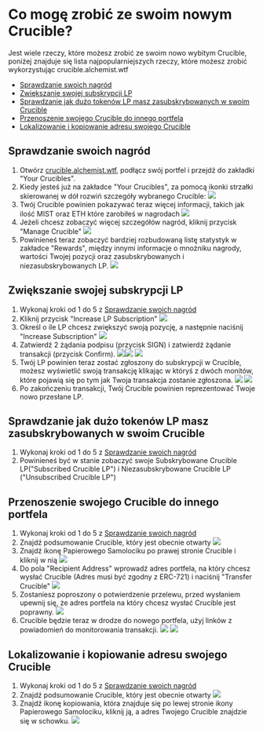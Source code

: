 # Co mogę zrobić ze swoim nowym Crucible?

Jest wiele rzeczy, które możesz zrobić ze swoim nowo wybitym Crucible, poniżej znajduje się lista najpopularniejszych rzeczy, które możesz zrobić wykorzystując crucible.alchemist.wtf

* [Sprawdzanie swoich nagród](what-can-i-do-with-my-new-crucible.md#sprawdzanie-swoich-nagrod)
* [Zwiększanie swojej subskrypcji LP](what-can-i-do-with-my-new-crucible.md#zwiekszanie-swojej-subskrypcji-lp)
* [Sprawdzanie jak dużo tokenów LP masz zasubskrybowanych w swoim Crucible](what-can-i-do-with-my-new-crucible.md#sprawdzanie-jak-duzo-tokenow-lp-masz-zasubskrybowanych-w-swoim-crucible)
* [Przenoszenie swojego Crucible do innego portfela](what-can-i-do-with-my-new-crucible.md#przenoszenie-swojego-crucible-do-innego-portfela)
* [Lokalizowanie i kopiowanie adresu swojego Crucible](what-can-i-do-with-my-new-crucible.md#lokalizowanie-i-kopiowanie-adresu-swojego-crucible)

## Sprawdzanie swoich nagród

1. Otwórz [crucible.alchemist.wtf](https://crucible.alchemist.wtf/), podłącz swój portfel i przejdź do zakładki "Your Crucibles".
2. Kiedy jesteś już na zakładce "Your Crucibles", za pomocą ikonki strzałki skierowanej w dół rozwiń szczegóły wybranego Crucible: ![](../../.gitbook/assets/screenshot-2021-05-07-at-12.50.58.png) 
3. Twój Crucible powinien pokazywać teraz więcej informacji, takich jak ilość MIST oraz ETH które zarobiłeś w nagrodach ![](../../.gitbook/assets/screenshot-2021-05-07-at-12.50.42.png) 
4. Jeżeli chcesz zobaczyć więcej szczegółów nagród, kliknij przycisk "Manage Crucible" ![](../../.gitbook/assets/screenshot-2021-05-07-at-12.51.04.png) 
5. Powinieneś teraz zobaczyć bardziej rozbudowaną listę statystyk w zakładce "Rewards", między innymi informacje o mnożniku nagrody, wartości Twojej pozycji oraz zasubskrybowanych i niezasubskrybowanych LP.  ![](../../.gitbook/assets/screenshot-2021-05-07-at-12.51.22.png) 

## Zwiększanie swojej subskrypcji LP

1. Wykonaj kroki od 1 do 5 z [Sprawdzanie swoich nagród](what-can-i-do-with-my-new-crucible.md#sprawdzanie-swoich-nagrod)
2. Kliknij przycisk "Increase LP Subscription" ![](../../.gitbook/assets/screenshot-2021-05-07-at-12.51.36.png)
3. Określ o ile LP chcesz zwiększyć swoją pozycję, a następnie naciśnij "Increase Subscription"  ![](../../.gitbook/assets/screenshot-2021-05-07-at-12.51.48.png) 
4. Zatwierdź 2 żądania podpisu \(przycisk SIGN\)  i zatwierdź żądanie transakcji \(przycisk Confirm\). ![](../../.gitbook/assets/screenshot-2021-05-07-at-12.51.59.png)![](../../.gitbook/assets/screenshot-2021-05-07-at-12.52.17.png) ![](../../.gitbook/assets/screenshot-2021-05-07-at-12.52.27.png) 
5. Twój LP powinien teraz zostać zgłoszony do subskrypcji w Crucible, możesz wyświetlić swoją transakcję klikając w któryś z dwóch monitów, które pojawią się po tym jak Twoja transakcja zostanie zgłoszona.  ![](../../.gitbook/assets/screenshot-2021-05-07-at-13.12.02.png) ![](../../.gitbook/assets/screenshot-2021-05-07-at-13.24.50.png) 
6. Po zakończeniu transakcji, Twój Crucible powinien reprezentować Twoje nowo przesłane LP.

## Sprawdzanie jak dużo tokenów LP masz zasubskrybowanych w swoim Crucible

1. Wykonaj kroki od 1 do 5 z [Sprawdzanie swoich nagród](what-can-i-do-with-my-new-crucible.md#sprawdzanie-swoich-nagrod)
2. Powinieneś być w stanie zobaczyć swoje Subskrybowane Crucible LP\("Subscribed Crucible LP"\) i Niezasubskrybowane Crucible LP \("Unsubscribed Crucible LP"\)

## Przenoszenie swojego Crucible do innego portfela

1. Wykonaj kroki od 1 do 5 z [Sprawdzanie swoich nagród](what-can-i-do-with-my-new-crucible.md#sprawdzanie-swoich-nagrod)
2. Znajdź podsumowanie Crucible, który jest obecnie otwarty ![](../../.gitbook/assets/screenshot-2021-05-07-at-12.55.42.png)
3. Znajdź ikonę Papierowego Samolociku po prawej stronie Crucible i kliknij w nią ![](../../.gitbook/assets/screenshot-2021-05-07-at-12.55.44.png) 
4. Do pola "Recipient Address" wprowadź adres portfela, na który chcesz wysłać Crucible  \(Adres musi być zgodny z ERC-721\) i naciśnij "Transfer Crucible" ![](../../.gitbook/assets/screenshot-2021-05-07-at-12.56.17.png) 
5. Zostaniesz poproszony o potwierdzenie przelewu, przed wysłaniem upewnij się, że adres portfela na który chcesz wysłać Crucible jest poprawny. ![](../../.gitbook/assets/screenshot-2021-05-07-at-12.56.27.png) 
6. Crucible będzie teraz w drodze do nowego portfela, użyj linków z powiadomień do monitorowania transakcji.   ![](../../.gitbook/assets/screenshot-2021-05-07-at-13.12.05.png) ![](../../.gitbook/assets/screenshot-2021-05-07-at-13.12.02.png) 

## Lokalizowanie i kopiowanie adresu swojego Crucible

1. Wykonaj kroki od 1 do 5 z [Sprawdzanie swoich nagród](what-can-i-do-with-my-new-crucible.md#sprawdzanie-swoich-nagrod)
2. Znajdź podsumowanie Crucible, który jest obecnie otwarty ![](../../.gitbook/assets/screenshot-2021-05-07-at-12.55.42.png)
3. Znajdź ikonę kopiowania, która znajduje się po lewej stronie ikony Papierowego Samolociku, kliknij ją, a adres Twojego Crucible znajdzie się w schowku. ![](../../.gitbook/assets/screenshot-2021-05-07-at-12.55.48.png)

#### 

